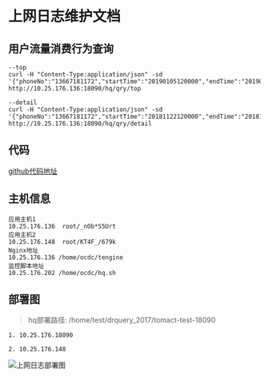# 上网日志维护文档



## 用户流量消费行为查询

```shell
--top
curl -H "Content-Type:application/json" -sd '{"phoneNo":"13667181172","startTime":"20190105120000","endTime":"20190109180000","groupColumnCode":"appId","topNum":"10","opId":"00001","opName":"wzj","srcSystemCode":"tas"}' http://10.25.176.136:18090/hq/qry/top

--detail
curl -H "Content-Type:application/json" -sd '{"phoneNo":"13667181172","startTime":"20181122120000","endTime":"20181122180000","startIndex":"1","offset":"5","opId":"00001","opName":"wzj","srcSystemCode":"tas","appId":""}' http://10.25.176.136:18090/hq/qry/detail
```



## 代码

[github代码地址](git@github.com:King-Pan/hq.git)



## 主机信息

```shell
应用主机1
10.25.176.136  root/_nOb*S5Urt
应用主机2
10.25.176.148  root/KT4F_/679k
Nginx地址 
10.25.176.136 /home/ocdc/tengine
监控脚本地址
10.25.176.202 /home/ocdc/hq.sh
```



## 部署图

> hq部署路径:   /home/test/drquery_2017/tomact-test-18090

```
1. 10.25.176.18090

2. 10.25.176.148
```

![上网日志部署图](D:\javanote\2018湖北移动\维护文档\images\net-log.png)





